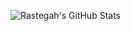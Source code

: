 ![Rastegah's GitHub Stats](https://github-readme-stats.vercel.app/api?username=rastegah&show_icons=true&theme=radical&count_private=true)

<!-- ![Top Langs](https://github-readme-stats.vercel.app/api/top-langs/?username=rastegah&langs_count=1&theme=radical) -->
